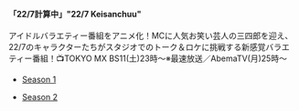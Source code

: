 #### 「22/7計算中」"22/7 Keisanchuu"

アイドルバラエティー番組をアニメ化！MCに人気お笑い芸人の三四郎を迎え、22/7のキャラクターたちがスタジオでのトーク＆ロケに挑戦する新感覚バラエティー番組！📺TOKYO MX BS11(土)23時～※最速放送／AbemaTV(月)25時～ 

- [Season 1](227Keisanchuu_S1.md)

- [Season 2](227Keisanchuu_S2.md)
